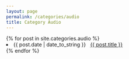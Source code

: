 ```yaml
---
layout: page
permalink: /categories/audio
title: Category Audio
---
```



<div id="archives">
  <div class="archive-group">
    {% for post in site.categories.audio %}
       <li>
          <span>{{ post.date | date_to_string }}</span> &nbsp; 
          <a href="{{ post.url }}">{{ post.title }}</a>
       </li>
    {% endfor %}
  </div>
</div>